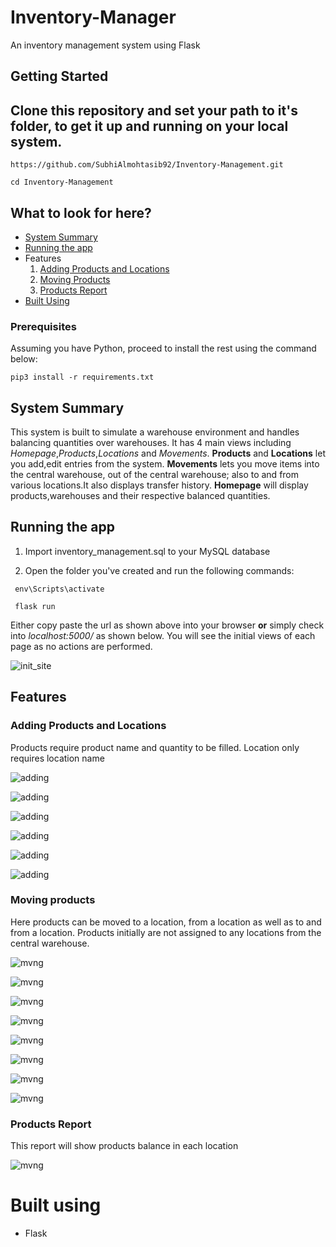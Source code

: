 # Inventory-Manager
An inventory management system using Flask

## Getting Started


## Clone this repository and set your path to it's folder, to get it up and running on your local system.

```
https://github.com/SubhiAlmohtasib92/Inventory-Management.git

cd Inventory-Management
```
## What to look for here?
- [System Summary](#system-summary)
- [Running the app](#running-the-app)
- Features
  1. [Adding Products and Locations](#adding-products-and-locations)
  2. [Moving Products](#moving-products)
  3. [Products Report](#Products-Report)
- [Built Using](#built-using)
### Prerequisites

Assuming you have Python, proceed to install the rest using the command below:

```
pip3 install -r requirements.txt
```
## System Summary

This system is built to simulate a warehouse environment and handles balancing quantities over warehouses. It has 4 main views including *Homepage*,*Products*,*Locations* and *Movements*. **Products** and **Locations** let you add,edit entries from the system. **Movements** lets you move items into the central warehouse, out of the central warehouse; also to and from various locations.It also displays transfer history. **Homepage** will display products,warehouses and their respective balanced quantities.


## Running the app
1) Import inventory_management.sql to your MySQL database

2) Open the folder you've created and run the following commands:

```
 env\Scripts\activate
 
 flask run 
``` 

Either copy paste the url as shown above into your browser **or** simply check into *localhost:5000/* as shown below. You will see the initial views of each page as no actions are performed.

![init_site](https://github.com/SubhiAlmohtasib92/Inventory-Management/blob/master/images/initialview.png?raw=true)

## Features

### Adding Products and Locations
Products require product name and quantity to be filled. Location only requires location name


![adding](https://github.com/SubhiAlmohtasib92/Inventory-Management/blob/master/images/addingNewProduct.png?raw=true)

![adding](https://github.com/SubhiAlmohtasib92/Inventory-Management/blob/master/images/Producthasbeenadded.png)

![adding](https://github.com/SubhiAlmohtasib92/Inventory-Management/blob/master/images/ProductsList.png?raw=true)

![adding](https://github.com/SubhiAlmohtasib92/Inventory-Management/blob/master/images/addingnewlocation.png?raw=true)

![adding](https://github.com/SubhiAlmohtasib92/Inventory-Management/blob/master/images/locationhasbeenadded.png?raw=true)

![adding](https://github.com/SubhiAlmohtasib92/Inventory-Management/blob/master/images/locationsList.png?raw=true)



### Moving products
Here products can be moved to a location, from a location as well as to and from a location. Products initially are not assigned to any locations from the central warehouse.

![mvng](https://github.com/SubhiAlmohtasib92/Inventory-Management/blob/master/images/movementsPage.png?raw=true)

![mvng](https://github.com/SubhiAlmohtasib92/Inventory-Management/blob/master/images/addingnewmovement.png?raw=true)

![mvng](https://github.com/SubhiAlmohtasib92/Inventory-Management/blob/master/images/movementhasbeenadded.png?raw=true)

![mvng](https://github.com/SubhiAlmohtasib92/Inventory-Management/blob/master/images/movementvalidation-part1.png?raw=true)

![mvng](https://github.com/SubhiAlmohtasib92/Inventory-Management/blob/master/images/movementvalidation-part2.png?raw=true)

![mvng](https://github.com/SubhiAlmohtasib92/Inventory-Management/blob/master/images/movementvalidation-part3.png?raw=true)

![mvng](https://github.com/SubhiAlmohtasib92/Inventory-Management/blob/master/images/movementvalidation-part4.png?raw=true)

![mvng](https://github.com/SubhiAlmohtasib92/Inventory-Management/blob/master/images/movementsList.png?raw=true)

### Products Report
This report will show products balance in each location

![mvng](https://github.com/SubhiAlmohtasib92/Inventory-Management/blob/master/images/ProductBalanceReport.png)


# Built using
- Flask


